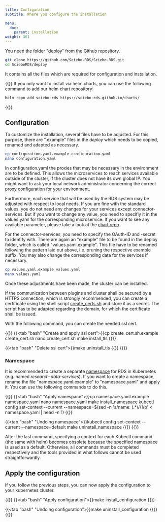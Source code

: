 ```yaml
---
title: Configuration
subtitle: Where you configure the installation

menu:
  doc:
    parent: installation
weight: 301
---
```



You need the folder "deploy" from the Github repository.

```bash
git clone https://github.com/Sciebo-RDS/Sciebo-RDS.git
cd ScieboRDS/deploy
```

It contains all the files which are required for configuration and installation.

{{<callout info>}}
If you only want to install via helm charts, you can use the following command to add our helm chart repository:

```bash
helm repo add sciebo-rds https://sciebo-rds.github.io/charts/
```
{{</callout>}}

## Configuration

To customize the installation, several files have to be adjusted. For this purpose, there are ".example" files in the *deploy* which needs to be copied, renamed and adapted as necessary.

```bash
cp configuration.yaml.example configuration.yaml
nano configuration.yaml
```

In configuration.yaml the proxies that may be necessary in the environment are to be defined. This allows the microservices to reach services available outside of the cluster, if the cluster does not have its own global IP. You might want to ask your local network administrator concerning the correct proxy configuration for your environment.

Furthermore, each service that will be used by the RDS system may be adjusted with respect to local needs. If you are fine with the standard values, you do not need any changes for your services except connector-services. But if you want to change any value, you need to specifiy it in the values.yaml for the corresponding microservice. If you want to see any available parameter, please take a look at the [chart repo](https://github.com/Sciebo-RDS/charts/tree/master/charts).

For the connector-services, you need to specify the OAuth-ID and -secret to identify with.
There are again an "example" file to be found in the deploy folder, which is called "values.yaml.example". This file have to be renamed following the pattern laid out above, i.e. pruning the respective example suffix. You may also change the corresponding data for the services if necessary.

```bash
cp values.yaml.example values.yaml
nano values.yaml
```

Once these adjustments have been made, the cluster can be installed.

If the communication between plugins and cluster shall be secured by a HTTPS connection, which is strongly recommended, you can create a certificate using the shell script [create_certs.sh](https://github.com/Sciebo-RDS/Sciebo-RDS/blob/master/deploy/create_certs.sh) and store it as a secret. The script has to be adapted regarding the domain, for which the certificate shall be issued.

With the following command, you can create the needed ssl cert.

{{<tabs>}}
{{<tab "bash" "Create and apply ssl cert">}}cp create_cert.sh.example create_cert.sh
nano create_cert.sh
make install_tls
{{</tab>}}

{{<tab "bash" "Delete ssl cert">}}make uninstall_tls
{{</tab>}}
{{</tabs>}}

### Namespace

It is recommended to create a separate [namespace](https://kubernetes.io/docs/concepts/overview/working-with-objects/namespaces/) for RDS in Kubernetes (e.g. named *research-data-services*). If you want to create a namespace, rename the file "namespace.yaml.example" to "namespace.yaml" and apply it. You can use the following commands to do this.

{{<tabs>}}
{{<tab "bash" "Apply namespace">}}cp namespace.yaml.example namespace.yaml
nano namespace.yaml
make install_namespace
kubectl config set-context --current --namespace=$(sed -n 's/name: \(.*\)/\1/p' < namespace.yaml | head -n 1)
{{</tab>}}

{{<tab "bash" "Undoing namespace">}}kubectl config set-context --current --namespace=default
make uninstall_namespace
{{</tab>}}
{{</tabs>}}

After the last command, specifying a context for each Kubectl command (the same with helm) becomes obsolete because the specified namespace is used as a default. Otherwise, all commands must be completed respectively and the tools provided in what follows cannot be used straightforwardly.

## Apply the configuration

If you follow the previous steps, you can now apply the configuration to your kubernetes cluster.

{{<tabs>}}
{{<tab "bash" "Apply configuration">}}make install_configuration
{{</tab>}}

{{<tab "bash" "Undoing configuration">}}make uninstall_configuration
{{</tab>}}
{{</tabs>}}
